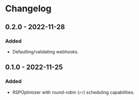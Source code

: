# Changelog

## 0.2.0 - 2022-11-28

### Added

- Defaulting/validating webhooks.

## 0.1.0 - 2022-11-25

### Added

- RSPOptimizer with round-robin (`rr`) scheduling capabilities.
